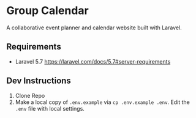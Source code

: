 # Group Calendar
A collaborative event planner and calendar website built with Laravel.

## Requirements
- Laravel 5.7 https://laravel.com/docs/5.7#server-requirements

## Dev Instructions
1. Clone Repo
2. Make a local copy of `.env.example` via `cp .env.example .env`. Edit the `.env` file with local settings.